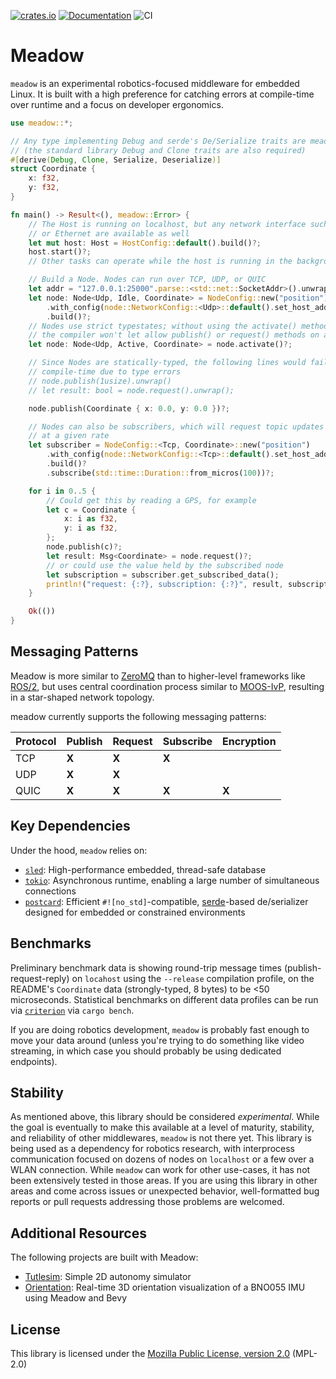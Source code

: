 [![crates.io](https://img.shields.io/crates/v/meadow.svg)](https://crates.io/crates/meadow) [![Documentation](https://docs.rs/meadow/badge.svg)](https://docs.rs/meadow) ![CI](https://github.com/quietlychris/meadow/actions/workflows/rust.yml/badge.svg)
# Meadow

`meadow` is an experimental robotics-focused middleware for embedded Linux. It is built with a high preference for catching errors at compile-time over runtime and a focus on developer ergonomics. 

```rust
use meadow::*;

// Any type implementing Debug and serde's De/Serialize traits are meadow-compatible
// (the standard library Debug and Clone traits are also required)
#[derive(Debug, Clone, Serialize, Deserialize)]
struct Coordinate {
    x: f32,
    y: f32,
}

fn main() -> Result<(), meadow::Error> {
    // The Host is running on localhost, but any network interface such as WiFi
    // or Ethernet are available as well
    let mut host: Host = HostConfig::default().build()?;
    host.start()?;
    // Other tasks can operate while the host is running in the background

    // Build a Node. Nodes can run over TCP, UDP, or QUIC
    let addr = "127.0.0.1:25000".parse::<std::net::SocketAddr>().unwrap();
    let node: Node<Udp, Idle, Coordinate> = NodeConfig::new("position")
        .with_config(node::NetworkConfig::<Udp>::default().set_host_addr(addr))
        .build()?;
    // Nodes use strict typestates; without using the activate() method first,
    // the compiler won't let allow publish() or request() methods on an Idle Node
    let node: Node<Udp, Active, Coordinate> = node.activate()?;

    // Since Nodes are statically-typed, the following lines would fail at
    // compile-time due to type errors
    // node.publish(1usize).unwrap()
    // let result: bool = node.request().unwrap();

    node.publish(Coordinate { x: 0.0, y: 0.0 })?;

    // Nodes can also be subscribers, which will request topic updates from the Host
    // at a given rate
    let subscriber = NodeConfig::<Tcp, Coordinate>::new("position")
        .with_config(node::NetworkConfig::<Tcp>::default().set_host_addr(addr))
        .build()?
        .subscribe(std::time::Duration::from_micros(100))?;

    for i in 0..5 {
        // Could get this by reading a GPS, for example
        let c = Coordinate {
            x: i as f32,
            y: i as f32,
        };
        node.publish(c)?;
        let result: Msg<Coordinate> = node.request()?;
        // or could use the value held by the subscribed node
        let subscription = subscriber.get_subscribed_data();
        println!("request: {:?}, subscription: {:?}", result, subscription);
    }

    Ok(())
}
```

## Messaging Patterns 

Meadow is more similar to [ZeroMQ](https://zguide.zeromq.org/docs/chapter1/) than to higher-level frameworks like [ROS/2](https://design.ros2.org/articles/discovery_and_negotiation.html), but uses central coordination process similar to [MOOS-IvP](https://oceanai.mit.edu/ivpman/pmwiki/pmwiki.php?n=Helm.HelmDesignIntro#section2.4), resulting in a star-shaped network topology. 

meadow currently supports the following messaging patterns:

| Protocol | Publish   | Request    | Subscribe | Encryption |
|----------|-----------|------------|-----------|------------|
| TCP      | **X**     | **X**      | **X**     |            |
| UDP      | **X**     | **X**      |           |            |
| QUIC     | **X**     | **X**      | **X**     | **X**      |

## Key Dependencies
Under the hood, `meadow` relies on:
* [`sled`](https://github.com/spacejam/sled): High-performance embedded, thread-safe database 
* [`tokio`](https://tokio.rs): Asynchronous runtime, enabling a large number of simultaneous connections
* [`postcard`](https://github.com/jamesmunns/postcard): Efficient `#![no_std]`-compatible, [serde](https://serde.rs/)-based de/serializer designed for embedded or constrained environments 

## Benchmarks
Preliminary benchmark data is showing round-trip message times (publish-request-reply) on `locahost` using the `--release` compilation profile, on the README's `Coordinate` data (strongly-typed, 8 bytes) to be <50 microseconds. Statistical benchmarks on different data profiles can be run via [`criterion`](https://github.com/bheisler/criterion.rs) via `cargo bench`.

If you are doing robotics development, `meadow` is probably fast enough to move your data around (unless you're trying to do something like video streaming, in which case you should probably be using dedicated endpoints). 

## Stability
As mentioned above, this library should be considered *experimental*. While the goal is eventually to make this available at a level of maturity, stability, and reliability of other middlewares, `meadow` is not there yet. This library is being used as a dependency for robotics research, with interprocess communication focused on dozens of nodes on `localhost` or a few over a WLAN connection. While `meadow` can work for other use-cases, it has not been extensively tested in those areas. If you are using this library in other areas and come across issues or unexpected behavior, well-formatted bug reports or pull requests addressing those problems are welcomed. 

## Additional Resources
The following projects are built with Meadow:
- [Tutlesim](https://github.com/quietlychris/turtlesim): Simple 2D autonomy simulator
- [Orientation](https://github.com/quietlychris/orientation): Real-time 3D orientation visualization of a BNO055 IMU using Meadow and Bevy

## License

This library is licensed under the [Mozilla Public License, version 2.0](https://www.mozilla.org/en-US/MPL/2.0/FAQ/) (MPL-2.0)
